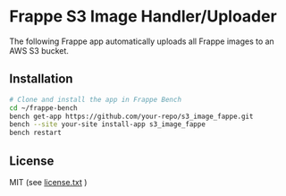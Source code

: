 # Frappe S3 Image Handler/Uploader

The following Frappe app automatically uploads all Frappe images to an AWS S3 bucket.

## Installation
```sh
# Clone and install the app in Frappe Bench
cd ~/frappe-bench
bench get-app https://github.com/your-repo/s3_image_fappe.git
bench --site your-site install-app s3_image_fappe
bench restart
```

## License
MIT (see [license.txt](./license.txt)
)
